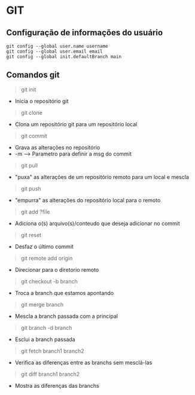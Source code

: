# GIT
## Configuração de informações do usuário
```
git config --global user.name username
git config --global user.email email
git config --global init.defaultBranch main
```

## Comandos git
>git init
  - Inicia o repositório git
> git clone
  - Clona um repositório git para um repositório local
> git commit
  -  Grava as alterações no repositório
  -  -m --> Parametro para definir a msg do commit
> git pull
  - "puxa" as alterações de um repositório remoto para um local e mescla
> git push
  - "empurra" as alterações do repositório local para o remoto
>git add ?file
  - Adiciona o(s) arquivo(s)/conteudo que deseja adicionar no commit
>git reset
  - Desfaz o último commit
>git remote add origin
  - Direcionar para o diretorio remoto
>git checkout -b branch
  - Troca a branch que estamos apontando
>git merge branch
  - Mescla a branch passada com a principal
>git branch -d branch
  - Esclui a branch passada
>git fetch branch1 branch2
  - Verifica as diferenças entre as branchs sem mesclá-las
>git diff branch1 branch2
  - Mostra as diferenças das branchs
